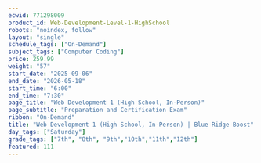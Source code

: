 ```yaml
---
ecwid: 771298009
product_id: Web-Development-Level-1-HighSchool
robots: "noindex, follow"
layout: "single"
schedule_tags: ["On-Demand"]
subject_tags: ["Computer Coding"]
price: 259.99
weight: "57"
start_date: "2025-09-06"
end_date: "2026-05-18"
start_time: "6:00"
end_time: "7:30"
page_title: "Web Development 1 (High School, In-Person)"
page_subtitle: "Preparation and Certification Exam"
ribbon: "On-Demand"
title: "Web Development 1 (High School, In-Person) | Blue Ridge Boost"
day_tags: ["Saturday"]
grade_tags: ["7th", "8th", "9th","10th","11th","12th"]
featured: 111
---
```

